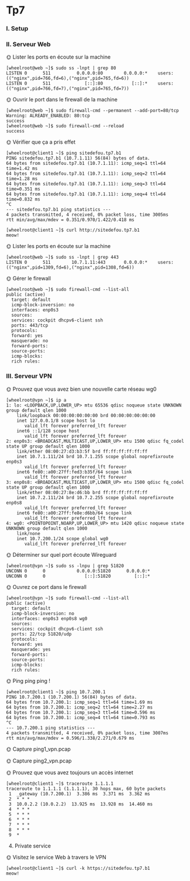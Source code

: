 # Tp7

### I. Setup

### II. Serveur Web

🌞 Lister les ports en écoute sur la machine

````
[wheelroot@web ~]$ sudo ss -lnpt | grep 80
LISTEN 0      511          0.0.0.0:80        0.0.0.0:*    users:(("nginx",pid=766,fd=6),("nginx",pid=765,fd=6))
LISTEN 0      511             [::]:80           [::]:*    users:(("nginx",pid=766,fd=7),("nginx",pid=765,fd=7))
````

🌞 Ouvrir le port dans le firewall de la machine

````
[wheelroot@web ~]$ sudo firewall-cmd --permanent --add-port=80/tcp
Warning: ALREADY_ENABLED: 80:tcp
success
[wheelroot@web ~]$ sudo firewall-cmd --reload
success
````


🌞 Vérifier que ça a pris effet

````
[wheelroot@client1 ~]$ ping sitedefou.tp7.b1
PING sitedefou.tp7.b1 (10.7.1.11) 56(84) bytes of data.
64 bytes from sitedefou.tp7.b1 (10.7.1.11): icmp_seq=1 ttl=64 time=1.42 ms
64 bytes from sitedefou.tp7.b1 (10.7.1.11): icmp_seq=2 ttl=64 time=1.28 ms
64 bytes from sitedefou.tp7.b1 (10.7.1.11): icmp_seq=3 ttl=64 time=0.351 ms
64 bytes from sitedefou.tp7.b1 (10.7.1.11): icmp_seq=4 ttl=64 time=0.832 ms
^C
--- sitedefou.tp7.b1 ping statistics ---
4 packets transmitted, 4 received, 0% packet loss, time 3005ms
rtt min/avg/max/mdev = 0.351/0.970/1.422/0.418 ms
````


````
[wheelroot@client1 ~]$ curl http://sitedefou.tp7.b1
meow!
````



🌞 Lister les ports en écoute sur la machine

````
[wheelroot@web ~]$ sudo ss -lnpt | grep 443
LISTEN 0      511        10.7.1.11:443       0.0.0.0:*    users:(("nginx",pid=1309,fd=6),("nginx",pid=1308,fd=6))
````

🌞 Gérer le firewall

````
[wheelroot@web ~]$ sudo firewall-cmd --list-all
public (active)
  target: default
  icmp-block-inversion: no
  interfaces: enp0s3
  sources:
  services: cockpit dhcpv6-client ssh
  ports: 443/tcp
  protocols:
  forward: yes
  masquerade: no
  forward-ports:
  source-ports:
  icmp-blocks:
  rich rules:
````




### III. Serveur VPN


🌞 Prouvez que vous avez bien une nouvelle carte réseau wg0
````
[wheelroot@vpn ~]$ ip a
1: lo: <LOOPBACK,UP,LOWER_UP> mtu 65536 qdisc noqueue state UNKNOWN group default qlen 1000
    link/loopback 00:00:00:00:00:00 brd 00:00:00:00:00:00
    inet 127.0.0.1/8 scope host lo
       valid_lft forever preferred_lft forever
    inet6 ::1/128 scope host
       valid_lft forever preferred_lft forever
2: enp0s3: <BROADCAST,MULTICAST,UP,LOWER_UP> mtu 1500 qdisc fq_codel state UP group default qlen 1000
    link/ether 08:00:27:d3:b3:5f brd ff:ff:ff:ff:ff:ff
    inet 10.7.1.111/24 brd 10.7.1.255 scope global noprefixroute enp0s3
       valid_lft forever preferred_lft forever
    inet6 fe80::a00:27ff:fed3:b35f/64 scope link
       valid_lft forever preferred_lft forever
3: enp0s8: <BROADCAST,MULTICAST,UP,LOWER_UP> mtu 1500 qdisc fq_codel state UP group default qlen 1000
    link/ether 08:00:27:8e:d6:bb brd ff:ff:ff:ff:ff:ff
    inet 10.7.2.111/24 brd 10.7.2.255 scope global noprefixroute enp0s8
       valid_lft forever preferred_lft forever
    inet6 fe80::a00:27ff:fe8e:d6bb/64 scope link
       valid_lft forever preferred_lft forever
4: wg0: <POINTOPOINT,NOARP,UP,LOWER_UP> mtu 1420 qdisc noqueue state UNKNOWN group default qlen 1000
    link/none
    inet 10.7.200.1/24 scope global wg0
       valid_lft forever preferred_lft forever
````

🌞 Déterminer sur quel port écoute Wireguard

````
[wheelroot@vpn ~]$ sudo ss -lnpu | grep 51820
UNCONN 0      0            0.0.0.0:51820      0.0.0.0:*
UNCONN 0      0               [::]:51820         [::]:*
````

🌞 Ouvrez ce port dans le firewall

````
[wheelroot@vpn ~]$ sudo firewall-cmd --list-all
public (active)
  target: default
  icmp-block-inversion: no
  interfaces: enp0s3 enp0s8 wg0
  sources:
  services: cockpit dhcpv6-client ssh
  ports: 22/tcp 51820/udp
  protocols:
  forward: yes
  masquerade: yes
  forward-ports:
  source-ports:
  icmp-blocks:
  rich rules:
````

🌞 Ping ping ping !

````
[wheelroot@client1 ~]$ ping 10.7.200.1
PING 10.7.200.1 (10.7.200.1) 56(84) bytes of data.
64 bytes from 10.7.200.1: icmp_seq=1 ttl=64 time=1.69 ms
64 bytes from 10.7.200.1: icmp_seq=2 ttl=64 time=2.27 ms
64 bytes from 10.7.200.1: icmp_seq=3 ttl=64 time=0.596 ms
64 bytes from 10.7.200.1: icmp_seq=4 ttl=64 time=0.793 ms
^C
--- 10.7.200.1 ping statistics ---
4 packets transmitted, 4 received, 0% packet loss, time 3007ms
rtt min/avg/max/mdev = 0.596/1.338/2.271/0.679 ms
````

🌞 Capture ping1_vpn.pcap


🌞 Capture ping2_vpn.pcap


🌞 Prouvez que vous avez toujours un accès internet

````
[wheelroot@client1 ~]$ traceroute 1.1.1.1
traceroute to 1.1.1.1 (1.1.1.1), 30 hops max, 60 byte packets
 1  _gateway (10.7.200.1)  3.386 ms  3.371 ms  3.362 ms
 2  * * *
 3  10.0.2.2 (10.0.2.2)  13.925 ms  13.928 ms  14.460 ms
 4  * * *
 5  * * *
 6  * * *
 7  * * *
 8  * * *
 9  *
 ````

 4. Private service

 🌞 Visitez le service Web à travers le VPN

 ````
[wheelroot@client1 ~]$ curl -k https://sitedefou.tp7.b1
meow!
````